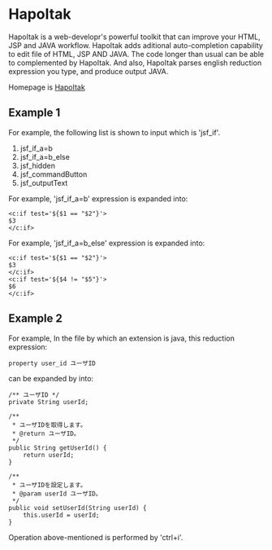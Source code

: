 # HapoItak

HapoItak is a web-developr's powerful toolkit that can improve your HTML, JSP and JAVA workflow.
HapoItak adds aditional auto-completion capability to edit file of HTML, JSP AND JAVA. The code longer than usual can be able to complemented by HapoItak.
And also, HapoItak parses english reduction expression you type, and produce output JAVA.

Homepage is [HapoItak](https://tolemy.sakura.ne.jp/)

## Example 1
For example, the following list is shown to input which is 'jsf_if'.

1. jsf_if_a=b
2. jsf_if_a=b_else
3. jsf_hidden
4. jsf_commandButton
5. jsf_outputText

For example, 'jsf_if_a=b' expression is expanded into:

    <c:if test='${$1 == "$2"}'>
    $3
    </c:if>

For example, 'jsf_if_a=b_else' expression is expanded into:

    <c:if test='${$1 == "$2"}'>
    $3
    </c:if>
    <c:if test='${$4 != "$5"}'>
    $6
    </c:if>

## Example 2
For example, In the file by which an extension is java, this reduction expression:

    property user_id ユーザID

can be expanded by into:

    /** ユーザID */
    private String userId;

    /**
     * ユーザIDを取得します。
     * @return ユーザID。
     */
    public String getUserId() {
        return userId;
    }

    /**
     * ユーザIDを設定します。
     * @param userId ユーザID。
     */
    public void setUserId(String userId) {
        this.userId = userId;
    }

Operation above-mentioned is performed by 'ctrl+i'.

